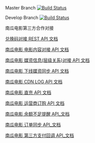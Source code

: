 Master Branch [![Build Status](https://travis-ci.org/pumpkin-movie/pumpkin_partner_api_demo.svg?branch=master)](https://travis-ci.org/pumpkin-movie/pumpkin_partner_api_demo)

Develop Branch [![Build Status](https://travis-ci.org/pumpkin-movie/pumpkin_partner_api_demo.svg?branch=develop)](https://travis-ci.org/pumpkin-movie/pumpkin_partner_api_demo)

南瓜电影第三方合作对接

[兑换码对接 REST API 文档](https://github.com/pumpkin-movie/pumpkin_partner_api_demo/blob/master/doc/%E5%85%91%E6%8D%A2%E7%A0%81%E5%AF%B9%E6%8E%A5%20REST%20API.md)

[南瓜电影 电影内容对接 API 文档](https://github.com/pumpkin-movie/pumpkin_partner_api_demo/blob/master/doc/pumpkin_partner_movie_api.md)

[南瓜电影 媒资信息(层级关系)对接 API 文档](https://github.com/pumpkin-movie/pumpkin_partner_api_demo/blob/master/doc/pumpkin_partner_media_api.md)

[南瓜电影 下线媒资同步 API 文档](https://github.com/pumpkin-movie/pumpkin_partner_api_demo/blob/master/doc/pumpkin_partner_offlinemedia_api.md)

[南瓜电影 CDN LOG API 文档](https://github.com/pumpkin-movie/pumpkin_partner_api_demo/blob/master/doc/cdn_log_api.md)

[南瓜电影 直充 API 文档](https://github.com/pumpkin-movie/pumpkin_partner_api_demo/blob/master/doc/pumpkin_partner_pay.md)

[南瓜电影 运营商订购 API 文档](https://github.com/pumpkin-movie/pumpkin_partner_api_demo/blob/master/doc/pumpkin_partner_operator_pay.md)

[南瓜电影 余额不足提醒 API_文档](https://github.com/pumpkin-movie/pumpkin_partner_api_demo/blob/master/doc/pumpkin_partner_insufficient_balance_sms.md)

[南瓜电影 订单同步 API_文档](https://github.com/pumpkin-movie/pumpkin_partner_api_demo/blob/master/doc/pumpkin_partner_sync_order_record.md)

[南瓜电影 第三方支付回调 API_文档](https://github.com/pumpkin-movie/pumpkin_partner_api_demo/blob/master/doc/pumpkin_partner_third_pay_notify.md)
